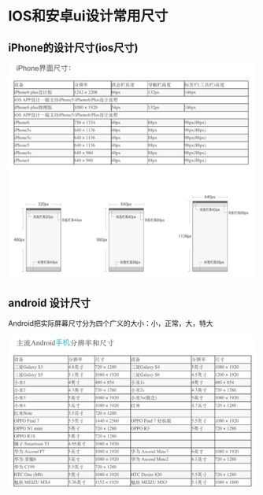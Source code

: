 # IOS和安卓ui设计常用尺寸

## iPhone的设计尺寸(ios尺寸)

 <img src="iphone.png"> 
 
## android 设计尺寸

Android把实际屏幕尺寸分为四个广义的大小：小，正常，大，特大


<img src="android.png"> 


